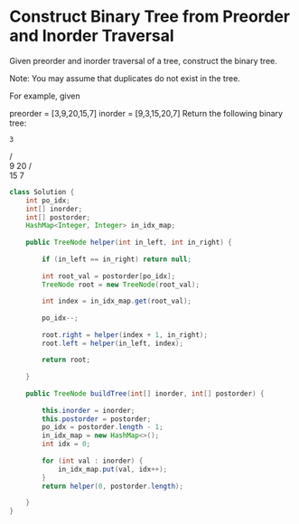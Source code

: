 # Construct Binary Tree from Preorder and Inorder Traversal

Given preorder and inorder traversal of a tree, construct the binary tree.

Note:
You may assume that duplicates do not exist in the tree.

For example, given

preorder = [3,9,20,15,7]
inorder = [9,3,15,20,7]
Return the following binary tree:

    3
   / \
  9  20
    /  \
   15   7
   
```java
class Solution {
    int po_idx;
    int[] inorder;
    int[] postorder;
    HashMap<Integer, Integer> in_idx_map;
    
    public TreeNode helper(int in_left, int in_right) {
        
        if (in_left == in_right) return null;
        
        int root_val = postorder[po_idx];
        TreeNode root = new TreeNode(root_val);
        
        int index = in_idx_map.get(root_val);
        
        po_idx--;
        
        root.right = helper(index + 1, in_right);
        root.left = helper(in_left, index);
        
        return root;
        
    }
    
    public TreeNode buildTree(int[] inorder, int[] postorder) {
        
        this.inorder = inorder;
        this.postorder = postorder;
        po_idx = postorder.length - 1;
        in_idx_map = new HashMap<>();
        int idx = 0;
        
        for (int val : inorder) {
            in_idx_map.put(val, idx++);
        }
        return helper(0, postorder.length);
        
    }
}
```